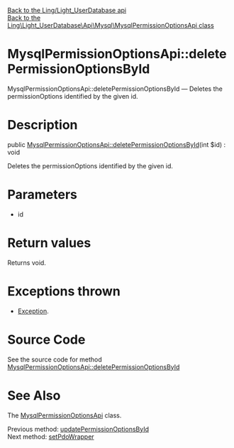 [Back to the Ling/Light_UserDatabase api](https://github.com/lingtalfi/Light_UserDatabase/blob/master/doc/api/Ling/Light_UserDatabase.md)<br>
[Back to the Ling\Light_UserDatabase\Api\Mysql\MysqlPermissionOptionsApi class](https://github.com/lingtalfi/Light_UserDatabase/blob/master/doc/api/Ling/Light_UserDatabase/Api/Mysql/MysqlPermissionOptionsApi.md)


MysqlPermissionOptionsApi::deletePermissionOptionsById
================



MysqlPermissionOptionsApi::deletePermissionOptionsById — Deletes the permissionOptions identified by the given id.




Description
================


public [MysqlPermissionOptionsApi::deletePermissionOptionsById](https://github.com/lingtalfi/Light_UserDatabase/blob/master/doc/api/Ling/Light_UserDatabase/Api/Mysql/MysqlPermissionOptionsApi/deletePermissionOptionsById.md)(int $id) : void




Deletes the permissionOptions identified by the given id.




Parameters
================


- id

    


Return values
================

Returns void.


Exceptions thrown
================

- [Exception](http://php.net/manual/en/class.exception.php).&nbsp;







Source Code
===========
See the source code for method [MysqlPermissionOptionsApi::deletePermissionOptionsById](https://github.com/lingtalfi/Light_UserDatabase/blob/master/Api/Mysql/MysqlPermissionOptionsApi.php#L71-L74)


See Also
================

The [MysqlPermissionOptionsApi](https://github.com/lingtalfi/Light_UserDatabase/blob/master/doc/api/Ling/Light_UserDatabase/Api/Mysql/MysqlPermissionOptionsApi.md) class.

Previous method: [updatePermissionOptionsById](https://github.com/lingtalfi/Light_UserDatabase/blob/master/doc/api/Ling/Light_UserDatabase/Api/Mysql/MysqlPermissionOptionsApi/updatePermissionOptionsById.md)<br>Next method: [setPdoWrapper](https://github.com/lingtalfi/Light_UserDatabase/blob/master/doc/api/Ling/Light_UserDatabase/Api/Mysql/MysqlPermissionOptionsApi/setPdoWrapper.md)<br>

